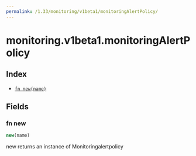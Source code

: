 ```yaml
---
permalink: /1.33/monitoring/v1beta1/monitoringAlertPolicy/
---
```


# monitoring.v1beta1.monitoringAlertPolicy



## Index

* [`fn new(name)`](#fn-new)

## Fields

### fn new

```ts
new(name)
```

new returns an instance of Monitoringalertpolicy